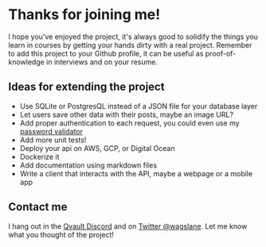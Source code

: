# Thanks for joining me!

I hope you've enjoyed the project, it's always good to solidify the things you learn in courses by getting your hands dirty with a real project. Remember to add this project to your Github profile, it can be useful as proof-of-knowledge in interviews and on your resume.

## Ideas for extending the project

* Use SQLite or PostgresQL instead of a JSON file for your database layer
* Let users save other data with their posts, maybe an image URL?
* Add proper authentication to each request, you could even use my [password validator](https://github.com/wagslane/go-password-validator)
* Add more unit tests!
* Deploy your api on AWS, GCP, or Digital Ocean
* Dockerize it
* Add documentation using markdown files
* Write a client that interacts with the API, maybe a webpage or a mobile app

## Contact me

I hang out in the [Qvault Discord](https://discord.gg/EEkFwbv) and on [Twitter @wagslane](https://twitter.com/wagslane). Let me know what you thought of the project!
